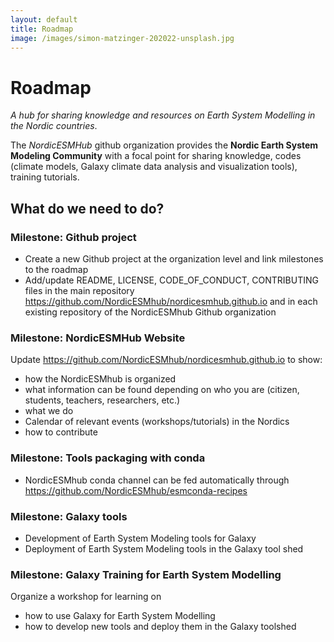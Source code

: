 ```yaml
---
layout: default
title: Roadmap
image: /images/simon-matzinger-202022-unsplash.jpg
---
```


# Roadmap

_A hub for sharing knowledge and resources on Earth System Modelling in the Nordic countries_.

The _NordicESMHub_ github organization provides the **Nordic Earth System Modeling Community** with a focal point for sharing knowledge, codes (climate models, Galaxy climate data analysis and visualization tools), training tutorials.

## What do we need to do?

### **Milestone**: Github project

- Create a new Github project at the organization level and link milestones to the roadmap
- Add/update README, LICENSE, CODE_OF_CONDUCT, CONTRIBUTING files in the main repository https://github.com/NordicESMhub/nordicesmhub.github.io and in each existing repository of the NordicESMhub Github organization

### **Milestone**: NordicESMHub Website

Update https://github.com/NordicESMhub/nordicesmhub.github.io to show:
- how the NordicESMhub is organized
- what information can be found depending on who you are (citizen, students, teachers, researchers, etc.)
- what we do
- Calendar of relevant events (workshops/tutorials) in the Nordics
- how to contribute

### **Milestone**: Tools packaging with conda

- NordicESMhub conda channel can be fed automatically through https://github.com/NordicESMhub/esmconda-recipes 

### **Milestone**: Galaxy tools

- Development of Earth System Modeling tools for Galaxy
- Deployment of Earth System Modeling tools in the Galaxy tool shed

### **Milestone**: Galaxy Training for Earth System Modelling

Organize a workshop for learning on
-  how to use Galaxy for Earth System Modelling
- how to develop new tools and deploy them in the Galaxy toolshed
